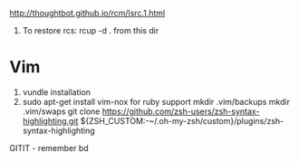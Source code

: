 http://thoughtbot.github.io/rcm/lsrc.1.html

1. To restore rcs:
rcup -d . from this dir

# Vim
1. vundle installation
2. sudo apt-get install vim-nox for ruby support
mkdir .vim/backups
mkdir .vim/swaps
git clone https://github.com/zsh-users/zsh-syntax-highlighting.git ${ZSH_CUSTOM:-~/.oh-my-zsh/custom}/plugins/zsh-syntax-highlighting

GITIT - remember
bd
